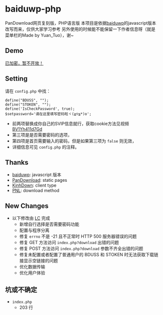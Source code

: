 # baiduwp-php
PanDownload网页复刻版，PHP语言版
本项目是依据[baiduwp](https://github.com/TkzcM/baiduwp)的javascript版本改写而来，仅供大家学习参考
另外使用的时候能不能保留一下作者信息呀（就是菜单栏的Made by Yuan_Tuo），谢~

## Demo
[已加密，暂不开放！](https://imwcr.cn/api/bdwp/)

## Setting
请在 `config.php` 中找：
```
define("BDUSS", "");
define("STOKEN", "");
define('IsCheckPassword', true);
$setpassword='请在这里填写密码啦ヾ(≧▽≦*)o';
```
- 前两项替换成你自己的SVIP信息就行，获取cookie方法见视频[BV1Yh411d7Gd](https://www.bilibili.com/video/BV1Yh411d7Gd)
- 第三项是是否需要密码的选项，
- 第四项是首页需要输入的密码，但是如果第三项为 `false` 则无效，
- 详细信息可见 `config.php` 的注释。

## Thanks
- [baiduwp](https://github.com/TkzcM/baiduwp): javascript 版本
- [PanDownload](https://pandownload.com): static pages
- [KinhDown](https://t.me/kinhdown): client type
- [PNL](https://www.lanzous.com/u/pnl): download method

## New Changes
- 以下修改由 [LC](https://github.com/lc6464 "LC") 完成
  - 新增自行选择是否需要密码功能
  - 配置与程序分离
  - 修复 `errno` 不是 -21 且不正常时 HTTP 500 服务器错误的问题
  - 修复 GET 方法访问 `index.php?download` 出错的问题
  - 修复 POST 方法访问 `index.php?download` 参数不齐全出错的问题
  - 修复未配置或者配置了普通用户的 BDUSS 和 STOKEN 时无法获取下载链接显示空链接的问题
  - 优化数据传输
  - 优化用户体验

## 坑或不确定
- `index.php`
  - 203 行